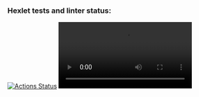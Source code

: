 ### Hexlet tests and linter status:
[![Actions Status](https://github.com/LoseGameng/frontend-project-46/actions/workflows/hexlet-check.yml/badge.svg)](https://github.com/LoseGameng/frontend-project-46/actions)
<video src="/vidio/vidio.mp4v">